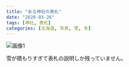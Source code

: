 ```yaml
---
title: "ある神社の表札"
date: "2020-03-26"
tags: [神社, 表札]
categories: [北海道, 写真, 雪, 冬]
---
```


![画像1](https://assets.st-note.com/production/uploads/images/21617369/picture_pc_1ab29612a32d58da455e39da092be7a2.jpg)

雪が積もりすぎて表札の説明しか残っていません。
